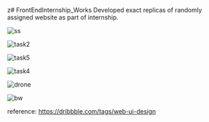 z# FrontEndInternship_Works
Developed exact replicas of randomly assigned website as part of internship.  



![ss](https://github.com/MnkshiSuresh/FrontEnd_InternshipTask/assets/119519427/ccb87dd7-5bf4-47ae-bc77-704285778720)

![task2](https://github.com/user-attachments/assets/0567894f-7f2a-4227-8930-94264c3aa49c)

![task5](https://github.com/user-attachments/assets/8e1e8d21-cc8e-4afd-b648-f461474e4cf3)

![task4](https://github.com/user-attachments/assets/a07c1997-e04a-4271-8617-a563f38e1251)

![drone](https://github.com/user-attachments/assets/1b401b38-7b02-46b0-95c2-72dc6bcbd8c4)

![bw](https://github.com/user-attachments/assets/d9326c74-3cee-4961-9354-eff9c2180550)

reference: https://dribbble.com/tags/web-ui-design
